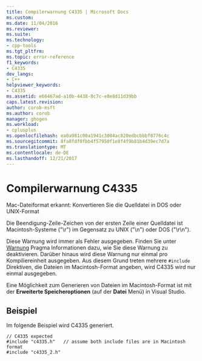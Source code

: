 ```yaml
---
title: Compilerwarnung C4335 | Microsoft Docs
ms.custom: 
ms.date: 11/04/2016
ms.reviewer: 
ms.suite: 
ms.technology:
- cpp-tools
ms.tgt_pltfrm: 
ms.topic: error-reference
f1_keywords:
- C4335
dev_langs:
- C++
helpviewer_keywords:
- C4335
ms.assetid: e66467ad-a10b-4438-8c7c-e8e8d11d39bb
caps.latest.revision: 
author: corob-msft
ms.author: corob
manager: ghogen
ms.workload:
- cplusplus
ms.openlocfilehash: ea0a981c00a1941c3004ac820edbcbbbf0776c4c
ms.sourcegitcommit: 8fa8fdf0fbb4f57950f1e8f4f9b81b4d39ec7d7a
ms.translationtype: MT
ms.contentlocale: de-DE
ms.lasthandoff: 12/21/2017
---
```

# <a name="compiler-warning-c4335"></a>Compilerwarnung C4335
Mac-Dateiformat erkannt: Konvertieren Sie die Quelldatei in DOS oder UNIX-Format  
  
 Die Beendigung-Zeile-Zeichen von der ersten Zeile einer Quelldatei ist Macintosh-Systeme ("\r") im Gegensatz zu UNIX ("\n") oder DOS ("\r\n").  
  
 Diese Warnung wird immer als Fehler ausgegeben.  Finden Sie unter [Warnung](../../preprocessor/warning.md) Pragma Informationen dazu, wie Sie diese Warnung zu deaktivieren.  Darüber hinaus wird diese Warnung nur einmal pro Kompiliereinheit ausgegeben. Aus diesem Grund treten mehrere `#include` Direktiven, die Dateien im Macintosh-Format angeben, wird C4335 wird nur einmal ausgegeben.  
  
 Eine Möglichkeit zum Generieren von Dateien im Macintosh-Format ist mit der **Erweiterte Speicheroptionen** (auf der **Datei** Menü) in Visual Studio.  
  
## <a name="example"></a>Beispiel  
 Im folgende Beispiel wird C4335 generiert.  
  
```  
// C4335 expected  
#include "c4335.h"   // assume both include files are in Macintosh format  
#include "c4335_2.h"  
```
